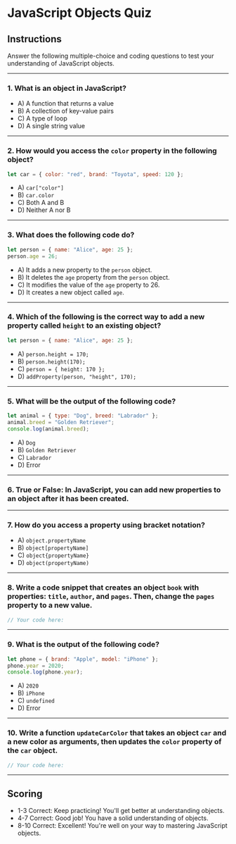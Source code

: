 # JavaScript Objects Quiz

## Instructions
Answer the following multiple-choice and coding questions to test your understanding of JavaScript objects.

---

### 1. What is an object in JavaScript?

- A) A function that returns a value
- B) A collection of key-value pairs
- C) A type of loop
- D) A single string value

---

### 2. How would you access the `color` property in the following object?

```javascript
let car = { color: "red", brand: "Toyota", speed: 120 };
```

- A) `car["color"]`
- B) `car.color`
- C) Both A and B
- D) Neither A nor B

---

### 3. What does the following code do?

```javascript
let person = { name: "Alice", age: 25 };
person.age = 26;
```

- A) It adds a new property to the `person` object.
- B) It deletes the `age` property from the `person` object.
- C) It modifies the value of the `age` property to 26.
- D) It creates a new object called `age`.

---

### 4. Which of the following is the correct way to add a new property called `height` to an existing object?

```javascript
let person = { name: "Alice", age: 25 };
```

- A) `person.height = 170;`
- B) `person.height(170);`
- C) `person = { height: 170 };`
- D) `addProperty(person, "height", 170);`

---

### 5. What will be the output of the following code?

```javascript
let animal = { type: "Dog", breed: "Labrador" };
animal.breed = "Golden Retriever";
console.log(animal.breed);
```

- A) `Dog`
- B) `Golden Retriever`
- C) `Labrador`
- D) Error

---

### 6. True or False: In JavaScript, you can add new properties to an object after it has been created.

---

### 7. How do you access a property using **bracket notation**?

- A) `object.propertyName`
- B) `object[propertyName]`
- C) `object{propertyName}`
- D) `object(propertyName)`

---

### 8. Write a code snippet that creates an object `book` with properties: `title`, `author`, and `pages`. Then, change the `pages` property to a new value.

```javascript
// Your code here:
```

---

### 9. What is the output of the following code?

```javascript
let phone = { brand: "Apple", model: "iPhone" };
phone.year = 2020;
console.log(phone.year);
```

- A) `2020`
- B) `iPhone`
- C) `undefined`
- D) Error

---

### 10. Write a function `updateCarColor` that takes an object `car` and a new color as arguments, then updates the `color` property of the `car` object.

```javascript
// Your code here:
```

---

## Scoring
- 1-3 Correct: Keep practicing! You'll get better at understanding objects.
- 4-7 Correct: Good job! You have a solid understanding of objects.
- 8-10 Correct: Excellent! You're well on your way to mastering JavaScript objects.
```
